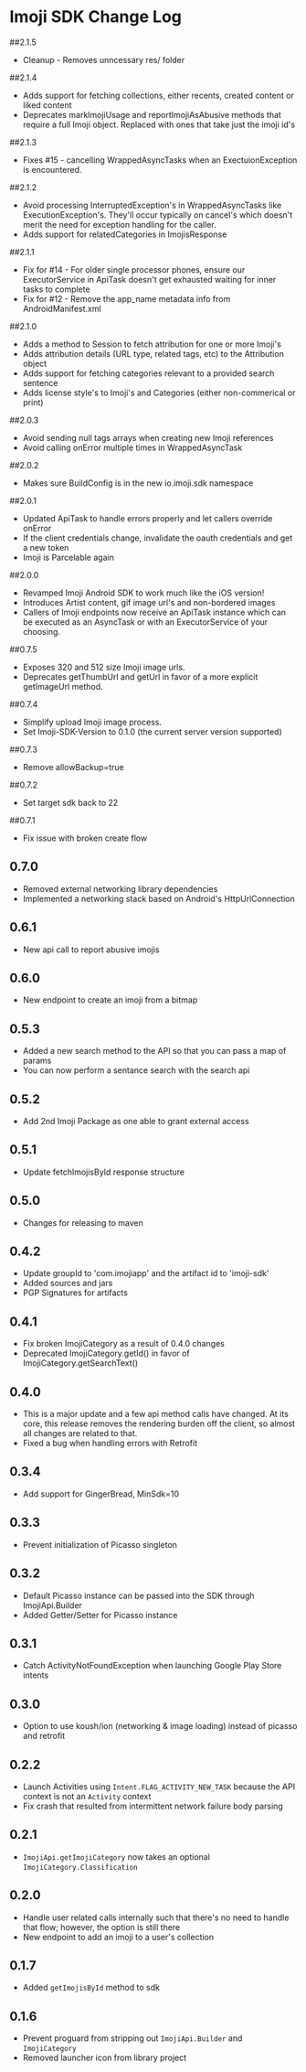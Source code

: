 # Imoji SDK Change Log

##2.1.5
* Cleanup - Removes unncessary res/ folder 

##2.1.4
* Adds support for fetching collections, either recents, created content or liked content
* Deprecates markImojiUsage and reportImojiAsAbusive methods that require a full Imoji object. Replaced with ones that take just the imoji id's

##2.1.3
* Fixes #15 - cancelling WrappedAsyncTasks when an ExectuionException is encountered.

##2.1.2
* Avoid processing InterruptedException's in WrappedAsyncTasks like ExecutionException's. They'll occur typically on cancel's which doesn't merit the need for exception handling for the caller.
* Adds support for relatedCategories in ImojisResponse

##2.1.1
* Fix for #14 - For older single processor phones, ensure our ExecutorService in ApiTask doesn't get exhausted waiting for inner tasks to complete
* Fix for #12 - Remove the app_name metadata info from AndroidManifest.xml

##2.1.0
* Adds a method to Session to fetch attribution for one or more Imoji's
* Adds attribution details (URL type, related tags, etc) to the Attribution object
* Adds support for fetching categories relevant to a provided search sentence
* Adds license style's to Imoji's and Categories (either non-commerical or print)

##2.0.3
* Avoid sending null tags arrays when creating new Imoji references
* Avoid calling onError multiple times in WrappedAsyncTask

##2.0.2
* Makes sure BuildConfig is in the new io.imoji.sdk namespace

##2.0.1
* Updated ApiTask to handle errors properly and let callers override onError
* If the client credentials change, invalidate the oauth credentials and get a new token
* Imoji is Parcelable again

##2.0.0
* Revamped Imoji Android SDK to work much like the iOS version!
* Introduces Artist content, gif image url's and non-bordered images
* Callers of Imoji endpoints now receive an ApiTask instance which can be executed as an AsyncTask or with an ExecutorService of your choosing.

##0.7.5
* Exposes 320 and 512 size Imoji image urls. 
* Deprecates getThumbUrl and getUrl in favor of a more explicit getImageUrl method.

##0.7.4
* Simplify upload Imoji image process.
* Set Imoji-SDK-Version to 0.1.0 (the current server version supported)

##0.7.3
* Remove allowBackup=true

##0.7.2
* Set target sdk back to 22

##0.7.1
* Fix issue with broken create flow

## 0.7.0
* Removed external networking library dependencies
* Implemented a networking stack based on Android's HttpUrlConnection

## 0.6.1
* New api call to report abusive imojis

## 0.6.0
* New endpoint to create an imoji from a bitmap

## 0.5.3
* Added a new search method to the API so that you can pass a map of params
* You can now perform a sentance search with the search api

## 0.5.2
* Add 2nd Imoji Package as one able to grant external access

## 0.5.1
* Update fetchImojisById response structure 

## 0.5.0
* Changes for releasing to maven

## 0.4.2
* Update groupId to 'com.imojiapp'  and the artifact id to 'imoji-sdk'
* Added sources and jars
* PGP Signatures for artifacts

## 0.4.1
* Fix broken ImojiCategory as a result of 0.4.0 changes
* Deprecated ImojiCategory.getId() in favor of ImojiCategory.getSearchText()

## 0.4.0
* This is a major update and a few api method calls have changed. At its core, this release removes the rendering burden off the client, so almost all changes are related to that.
* Fixed a bug when handling errors with Retrofit

## 0.3.4
* Add support for GingerBread, MinSdk=10

## 0.3.3
* Prevent initialization of Picasso singleton

## 0.3.2
* Default Picasso instance can be passed into the SDK through ImojiApi.Builder
* Added Getter/Setter for Picasso instance

## 0.3.1
* Catch ActivityNotFoundException when launching Google Play Store intents

## 0.3.0
* Option to use koush/ion (networking & image loading) instead of picasso and retrofit

## 0.2.2
* Launch Activities using `Intent.FLAG_ACTIVITY_NEW_TASK` because the API context is not an `Activity` context
* Fix crash that resulted from intermittent network failure body parsing

## 0.2.1
* `ImojiApi.getImojiCategory` now takes an optional `ImojiCategory.Classification`

## 0.2.0
* Handle user related calls internally such that there's no need to handle that flow; however, the option is still there
* New endpoint to add an imoji to a user's collection

## 0.1.7
* Added ```getImojisById``` method to sdk

## 0.1.6
* Prevent proguard from stripping out `ImojiApi.Builder` and  `ImojiCategory`
* Removed launcher icon from library project

